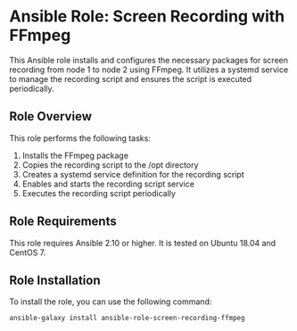 # Ansible Role: Screen Recording with FFmpeg

This Ansible role installs and configures the necessary packages for screen recording from node 1 to node 2 using FFmpeg. It utilizes a systemd service to manage the recording script and ensures the script is executed periodically.

## Role Overview

This role performs the following tasks:

1. Installs the FFmpeg package
2. Copies the recording script to the /opt directory
3. Creates a systemd service definition for the recording script
4. Enables and starts the recording script service
5. Executes the recording script periodically

## Role Requirements

This role requires Ansible 2.10 or higher. It is tested on Ubuntu 18.04 and CentOS 7.

## Role Installation

To install the role, you can use the following command:

```bash
ansible-galaxy install ansible-role-screen-recording-ffmpeg
